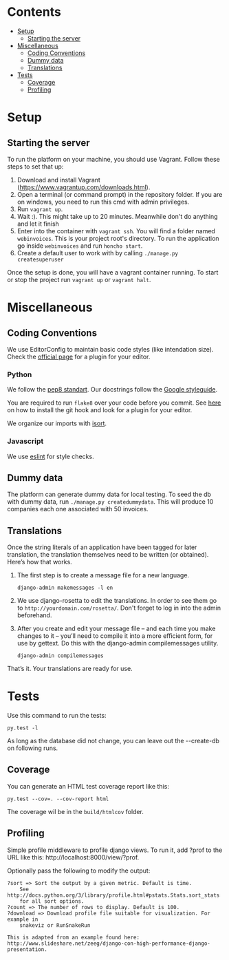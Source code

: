 Contents
========

* [Setup](#setup)
    * [Starting the server](#starting-the-server)
* [Miscellaneous](#miscellaneous)
    * [Coding Conventions](#coding-conventions)
    * [Dummy data](#dummy-data)
    * [Translations](#translations)
* [Tests](#tests)
    * [Coverage](#coverage)
    * [Profiling](#profiling)

Setup
=====

Starting the server
-------------------

To run the platform on your machine, you should use Vagrant. Follow these
steps to set that up:

1. Download and install Vagrant (https://www.vagrantup.com/downloads.html).
2. Open a terminal (or command prompt) in the repository folder. If you
are on windows, you need to run this cmd with admin privileges.
4. Run `vagrant up`.
5. Wait :). This might take up to 20 minutes. Meanwhile don't do anything
and let it finish
6. Enter into the container with `vagrant ssh`. You will find a folder named `webinvoices`. This is your project root's 
directory. To run the application go inside `webinvoices` and run `honcho start`.
7. Create a default user to work with by calling `./manage.py createsuperuser`

Once the setup is done, you will have a vagrant container running. To
start or stop the project run `vagrant up` or `vagrant halt`.

Miscellaneous
=============

Coding Conventions
------------------
We use EditorConfig to maintain basic code styles (like intendation size).
Check the [official page](http://editorconfig.org/#download) for a plugin for
your editor.

### Python
We follow the [pep8 standart](https://www.python.org/dev/peps/pep-0008/).
Our docstrings follow the [Google styleguide](https://google.github.io/styleguide/pyguide.html#Comments).

You are required to run `flake8` over your code before you commit. See [here](https://flake8.readthedocs.org/en/latest/vcs.html) on how to install the git
hook and look for a plugin for your editor.

We organize our imports with [isort](https://github.com/timothycrosley/isort).

### Javascript
We use [eslint](http://eslint.org/) for style checks.

Dummy data
----------
The platform can generate dummy data for local testing. To seed the db with
dummy data, run `./manage.py createdummydata`. This will produce 10 companies each one associated with 50 invoices.

Translations
------------

Once the string literals of an application have been tagged for later translation, the translation themselves need to be written (or obtained). Here’s how that works.

1. The first step is to create a message file for a new language.

    `django-admin makemessages -l en`
    
2. We use django-rosetta to edit the translations. In order to see them go to ``http://yourdomain.com/rosetta/``. Don't forget to log in into the admin beforehand.
    
3. After you create and edit your message file – and each time you make changes to it – you’ll need to compile it into a more efficient form, for use by gettext. Do this with the django-admin compilemessages utility.
    
    `django-admin compilemessages`
    
That’s it. Your translations are ready for use.
    
Tests
=====
Use this command to run the tests:
```
py.test -l
```
As long as the database did not change, you can leave out the --create-db on
following runs.


Coverage
--------
You can generate an HTML test coverage report like this:
```
py.test --cov=. --cov-report html
```
The coverage wil be in the `build/htmlcov` folder.

Profiling
---------
Simple profile middleware to profile django views. To run it, add ?prof to
the URL like this: http://localhost:8000/view/?prof.

Optionally pass the following to modify the output:

    ?sort => Sort the output by a given metric. Default is time.
        See http://docs.python.org/3/library/profile.html#pstats.Stats.sort_stats
        for all sort options.
    ?count => The number of rows to display. Default is 100.
    ?download => Download profile file suitable for visualization. For example in
        snakeviz or RunSnakeRun

    This is adapted from an example found here:
    http://www.slideshare.net/zeeg/django-con-high-performance-django-presentation.
